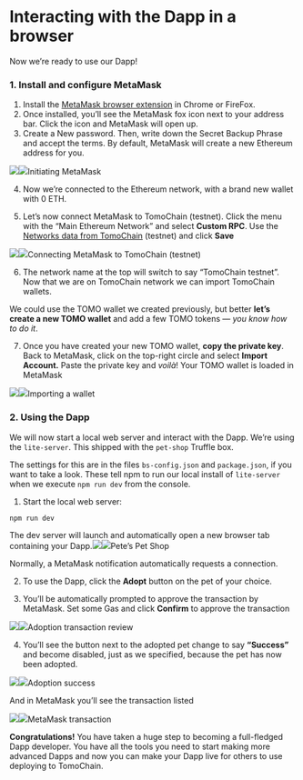 # Interacting with the Dapp in a browser

Now we’re ready to use our Dapp!

### 1. Install and configure MetaMask <a id="4986"></a>

1. Install the [MetaMask browser extension](https://metamask.io/) in Chrome or FireFox.
2. Once installed, you’ll see the MetaMask fox icon next to your address bar. Click the icon and MetaMask will open up.
3. Create a New password. Then, write down the Secret Backup Phrase and accept the terms. By default, MetaMask will create a new Ethereum address for you.

![](https://miro.medium.com/max/60/1*tV2bQfZ2vVhvpOOwKY0Y5g.png?q=20)![](https://miro.medium.com/max/1828/1*tV2bQfZ2vVhvpOOwKY0Y5g.png)Initiating MetaMask

4. Now we’re connected to the Ethereum network, with a brand new wallet with 0 ETH.

5. Let’s now connect MetaMask to TomoChain \(testnet\). Click the menu with the “Main Ethereum Network” and select **Custom RPC**. Use the [Networks data from TomoChain](https://docs.tomochain.com/general/networks/) \(testnet\) and click **Save**

![](https://miro.medium.com/max/60/1*Dm4qhGJOjnolRwxX-VN94w.png?q=20)![](https://miro.medium.com/max/1424/1*Dm4qhGJOjnolRwxX-VN94w.png)Connecting MetaMask to TomoChain \(testnet\)

6. The network name at the top will switch to say “TomoChain testnet”. Now that we are on TomoChain network we can import TomoChain wallets.

We could use the TOMO wallet we created previously, but better **let’s create a new TOMO wallet** and add a few TOMO tokens — _you know how to do it_.

7. Once you have created your new TOMO wallet, **copy the private key**. Back to MetaMask, click on the top-right circle and select **Import Account.** Paste the private key and _voilà_! Your TOMO wallet is loaded in MetaMask

![](https://miro.medium.com/max/60/1*AjEHidU-h0Ae0CXTsQUJ5Q.png?q=20)![](https://miro.medium.com/max/1298/1*AjEHidU-h0Ae0CXTsQUJ5Q.png)Importing a wallet

### 2. Using the Dapp <a id="9432"></a>

We will now start a local web server and interact with the Dapp. We’re using the `lite-server`. This shipped with the `pet-shop` Truffle box.

The settings for this are in the files `bs-config.json` and `package.json`, if you want to take a look. These tell npm to run our local install of `lite-server` when we execute `npm run dev` from the console.

1. Start the local web server:

```text
npm run dev
```

The dev server will launch and automatically open a new browser tab containing your Dapp.![](https://miro.medium.com/max/60/1*gq766GpFC3UUCMoPW_3Isw.png?q=20)![](https://miro.medium.com/max/2204/1*gq766GpFC3UUCMoPW_3Isw.png)Pete’s Pet Shop

Normally, a MetaMask notification automatically requests a connection.

2. To use the Dapp, click the **Adopt** button on the pet of your choice.

3. You’ll be automatically prompted to approve the transaction by MetaMask. Set some Gas and click **Confirm** to approve the transaction

![](https://miro.medium.com/max/60/1*KNOJi0WwGoYF7jy_AQz43Q.png?q=20)![](https://miro.medium.com/max/1378/1*KNOJi0WwGoYF7jy_AQz43Q.png)Adoption transaction review

4. You’ll see the button next to the adopted pet change to say **“Success”** and become disabled, just as we specified, because the pet has now been adopted.

![](https://miro.medium.com/max/46/0*iwMICrpZrGfJiNSY.png?q=20)![](https://miro.medium.com/max/988/0*iwMICrpZrGfJiNSY.png)Adoption success

And in MetaMask you’ll see the transaction listed

![](https://miro.medium.com/max/44/1*iqZsMFlAA3NCkOO-xfEjiQ.png?q=20)![](https://miro.medium.com/max/746/1*iqZsMFlAA3NCkOO-xfEjiQ.png)MetaMask transaction

**Congratulations!** You have taken a huge step to becoming a full-fledged Dapp developer. You have all the tools you need to start making more advanced Dapps and now you can make your Dapp live for others to use deploying to TomoChain.

